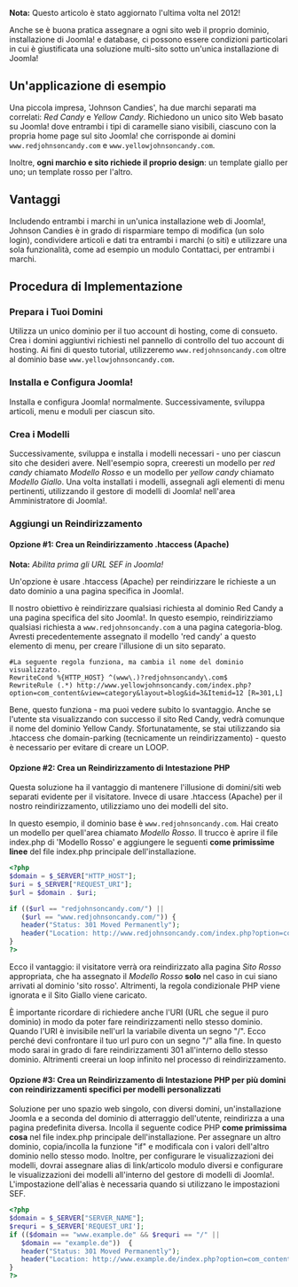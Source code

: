 <!-- Filename: Multiple_Domains_and_Web_Sites_in_a_single_Joomla!_installation / Display title: Più domini e siti web in un'unica installazione di Joomla! -->

**Nota:** Questo articolo è stato aggiornato l'ultima volta nel 2012!

Anche se è buona pratica assegnare a ogni sito web il proprio dominio,
installazione di Joomla! e database, ci possono essere condizioni particolari
in cui è giustificata una soluzione multi-sito sotto un'unica installazione di Joomla!

## Un'applicazione di esempio

Una piccola impresa, 'Johnson Candies', ha due marchi separati ma correlati: *Red Candy* e *Yellow Candy*. Richiedono un unico sito Web basato su Joomla! dove entrambi i tipi di caramelle siano visibili, ciascuno con la propria home page sul sito Joomla! che corrisponde ai domini `www.redjohnsoncandy.com` e `www.yellowjohnsoncandy.com`.

Inoltre, **ogni marchio e sito richiede il proprio design**: un template giallo per uno; un template rosso per l'altro.

## Vantaggi

Includendo entrambi i marchi in un'unica installazione web di Joomla!, Johnson Candies è in grado di risparmiare tempo di modifica (un solo login), condividere articoli e dati tra entrambi i marchi (o siti) e utilizzare una sola funzionalità, come ad esempio un modulo Contattaci, per entrambi i marchi.

## Procedura di Implementazione

### Prepara i Tuoi Domini

Utilizza un unico dominio per il tuo account di hosting, come di consueto. Crea i domini aggiuntivi richiesti nel pannello di controllo del tuo account di hosting. Ai fini di questo tutorial, utilizzeremo `www.redjohnsoncandy.com` oltre al dominio base `www.yellowjohnsoncandy.com`.

### Installa e Configura Joomla!

Installa e configura Joomla! normalmente. Successivamente, sviluppa articoli, menu e moduli per ciascun sito.

### Crea i Modelli

Successivamente, sviluppa e installa i modelli necessari - uno per ciascun sito che desideri avere. Nell'esempio sopra, creeresti un modello per *red candy* chiamato *Modello Rosso* e un modello per *yellow candy* chiamato *Modello Giallo*. Una volta installati i modelli, assegnali agli elementi di menu pertinenti, utilizzando il gestore di modelli di Joomla! nell'area Amministratore di Joomla!.

### Aggiungi un Reindirizzamento

#### Opzione #1: Crea un Reindirizzamento .htaccess (Apache)

**Nota:** *Abilita prima gli URL SEF in Joomla!*

Un'opzione è usare .htaccess (Apache) per reindirizzare le richieste a un dato dominio a una pagina specifica in Joomla!.

Il nostro obiettivo è reindirizzare qualsiasi richiesta al dominio Red Candy a una pagina specifica del sito Joomla!. In questo esempio, reindirizziamo qualsiasi richiesta a `www.redjohnsoncandy.com` a una pagina categoria-blog. Avresti precedentemente assegnato il modello 'red candy' a questo elemento di menu, per creare l'illusione di un sito separato.
```
#La seguente regola funziona, ma cambia il nome del dominio visualizzato.
RewriteCond %{HTTP_HOST} ^(www\.)?redjohnsoncandy\.com$
RewriteRule (.*) http://www.yellowjohnsoncandy.com/index.php?option=com_content&view=category&layout=blog&id=3&Itemid=12 [R=301,L]
```
Bene, questo funziona - ma puoi vedere subito lo svantaggio. Anche se l'utente sta visualizzando con successo il sito Red Candy, vedrà comunque il nome del dominio Yellow Candy. Sfortunatamente, se stai utilizzando sia .htaccess che domain-parking (tecnicamente un reindirizzamento) - questo è necessario per evitare di creare un LOOP.

#### Opzione #2: Crea un Reindirizzamento di Intestazione PHP

Questa soluzione ha il vantaggio di mantenere l'illusione di domini/siti web separati evidente per il visitatore. Invece di usare .htaccess (Apache) per il nostro reindirizzamento, utilizziamo uno dei modelli del sito.

In questo esempio, il dominio base è `www.redjohnsoncandy.com`. Hai creato un modello per quell'area chiamato *Modello Rosso*. Il trucco è aprire il file index.php di 'Modello Rosso' e aggiungere le seguenti **come primissime linee** del file index.php principale dell'installazione.

```php
<?php
$domain = $_SERVER["HTTP_HOST"];
$uri = $_SERVER["REQUEST_URI"];
$url = $domain . $uri;

if (($url == "redjohnsoncandy.com/") ||
   ($url == "www.redjohnsoncandy.com/")) {
   header("Status: 301 Moved Permanently");
   header("Location: http://www.redjohnsoncandy.com/index.php?option=com_content&view=category&layout=blog&id=3&Itemid=12");
}
?>
```

Ecco il vantaggio: il visitatore verrà ora reindirizzato alla pagina *Sito Rosso* appropriata, che ha assegnato il *Modello Rosso* **solo** nel caso in cui siano arrivati al dominio 'sito rosso'. Altrimenti, la regola condizionale PHP viene ignorata e il Sito Giallo viene caricato.

È importante ricordare di richiedere anche l'URI (URL che segue il puro dominio) in modo da poter fare reindirizzamenti nello stesso dominio. Quando l'URI è invisibile nell'url la variabile diventa un segno "/". Ecco perché devi confrontare il tuo url puro con un segno "/" alla fine. In questo modo sarai in grado di fare reindirizzamenti 301 all'interno dello stesso dominio. Altrimenti creerai un loop infinito nel processo di reindirizzamento.

#### Opzione #3: Crea un Reindirizzamento di Intestazione PHP per più domini con reindirizzamenti specifici per modelli personalizzati

Soluzione per uno spazio web singolo, con diversi domini, un'installazione Joomla e a seconda del dominio di atterraggio dell'utente, reindirizza a una pagina predefinita diversa. Incolla il seguente codice PHP **come primissima cosa** nel file index.php principale dell'installazione. Per assegnare un altro dominio, copia/incolla la funzione "if" e modificala con i valori dell'altro dominio nello stesso modo. Inoltre, per configurare le visualizzazioni dei modelli, dovrai assegnare alias di link/articolo modulo diversi e configurare le visualizzazioni dei modelli all'interno del gestore di modelli di Joomla!. L'impostazione dell'alias è necessaria quando si utilizzano le impostazioni SEF.
```php
<?php
$domain = $_SERVER["SERVER_NAME"];
$requri = $_SERVER['REQUEST_URI'];
if (($domain == "www.example.de" && $requri == "/" ||
   $domain == "example.de"))  {
   header("Status: 301 Moved Permanently");
   header("Location: http://www.example.de/index.php?option=com_content&view=article&id=6");
}
?>
```

